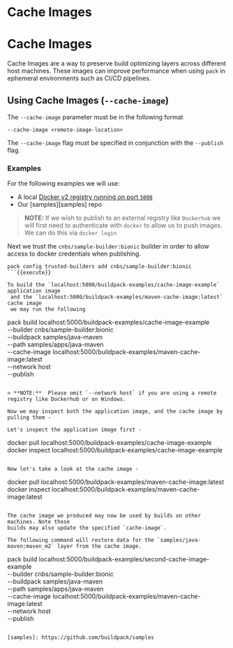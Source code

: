 # Cache Images
# Cache Images


Cache Images are a way to preserve build optimizing layers across different host machines. 
These images can improve performance when using `pack` in ephemeral environments such as CI/CD pipelines.


## Using Cache Images (`--cache-image`)

The `--cache-image` parameter must be in the following format

```
--cache-image <remote-image-location>
```

The `--cache-image` flag must be specified in conjunction with the `--publish` flag.

### Examples
For the following examples we will use:
 - A local [Docker v2 registry running on port `5000`](https://docs.docker.com/registry/deploying/#run-a-local-registry)
 - Our [samples][samples] repo

> **NOTE:**  If we wish to publish to an external registry like `Dockerhub` we will first need to authenticate with `docker` to allow us to push images. We can do this via `docker login`


Next we trust the `cnbs/sample-builder:bionic` builder in order to allow access to docker credentials when publishing.

```
pack config trusted-builders add cnbs/sample-builder:bionic
```{{execute}}

To build the `localhost:5000/buildpack-examples/cache-image-example` application image
 and the `localhost:5000/buildpack-examples/maven-cache-image:latest` cache image
 we may run the following 

```
pack build localhost:5000/buildpack-examples/cache-image-example \
    --builder cnbs/sample-builder:bionic \
    --buildpack samples/java-maven \
    --path samples/apps/java-maven \
    --cache-image localhost:5000/buildpack-examples/maven-cache-image:latest \
    --network host \
    --publish
```{{execute}}

> **NOTE:**  Please omit `--network host` if you are using a remote registry like Dockerhub or on Windows.

Now we may inspect both the application image, and the cache image by pulling them -

Let's inspect the application image first -

```
docker pull localhost:5000/buildpack-examples/cache-image-example
docker inspect localhost:5000/buildpack-examples/cache-image-example
```{{execute}}

Now let's take a look at the cache image - 
```
docker pull localhost:5000/buildpack-examples/maven-cache-image:latest
docker inspect localhost:5000/buildpack-examples/maven-cache-image:latest
```{{execute}}

The cache image we produced may now be used by builds on other machines. Note these
builds may also update the specified `cache-image`.

The following command will restore data for the `samples/java-maven:maven_m2` layer from the cache image.
```
pack build localhost:5000/buildpack-examples/second-cache-image-example \
    --builder cnbs/sample-builder:bionic \
    --buildpack samples/java-maven \
    --path samples/apps/java-maven \
    --cache-image localhost:5000/buildpack-examples/maven-cache-image:latest \
    --network host \
    --publish
```{{execute}}

[samples]: https://github.com/buildpack/samples